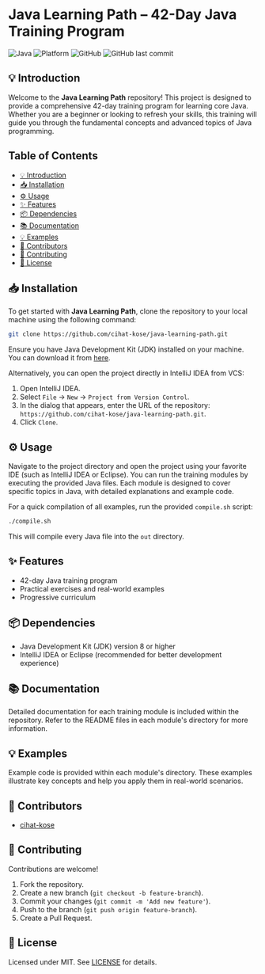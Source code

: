 # Java Learning Path – 42-Day Java Training Program

![Java](https://img.shields.io/badge/Java-ED8B00?style=for-the-badge&logo=java&logoColor=white)
![Platform](https://img.shields.io/badge/platform-JVM-blue?style=for-the-badge)
![GitHub](https://img.shields.io/github/license/ChatGTHB/JavaPatikaProjects?style=for-the-badge)
![GitHub last commit](https://img.shields.io/github/last-commit/ChatGTHB/JavaPatikaProjects?style=for-the-badge)

## 💡 Introduction
Welcome to the **Java Learning Path** repository! This project is designed to provide a comprehensive 42-day training program for learning core Java. Whether you are a beginner or looking to refresh your skills, this training will guide you through the fundamental concepts and advanced topics of Java programming.

## Table of Contents
- [💡 Introduction](#-introduction)
- [📥 Installation](#-installation)
- [⚙️ Usage](#%ef%b8%8f-usage)
- [✨ Features](#-features)
- [📦 Dependencies](#-dependencies)
- [📚 Documentation](#-documentation)
- [💡 Examples](#-examples)
- [👥 Contributors](#-contributors)
- [🤝 Contributing](#-contributing)
- [📜 License](#-license)

## 📥 Installation
To get started with **Java Learning Path**, clone the repository to your local machine using the following command:
```bash
git clone https://github.com/cihat-kose/java-learning-path.git
```
Ensure you have Java Development Kit (JDK) installed on your machine. You can download it from [here](https://www.oracle.com/java/technologies/javase-downloads.html).

Alternatively, you can open the project directly in IntelliJ IDEA from VCS:
1. Open IntelliJ IDEA.
2. Select `File` -> `New` -> `Project from Version Control`.
3. In the dialog that appears, enter the URL of the repository: `https://github.com/cihat-kose/java-learning-path.git`.
4. Click `Clone`.

## ⚙️ Usage
Navigate to the project directory and open the project using your favorite IDE (such as IntelliJ IDEA or Eclipse). You can run the training modules by executing the provided Java files. Each module is designed to cover specific topics in Java, with detailed explanations and example code.

For a quick compilation of all examples, run the provided `compile.sh` script:
```bash
./compile.sh
```
This will compile every Java file into the `out` directory.

## ✨ Features
- 42-day Java training program  
- Practical exercises and real-world examples  
- Progressive curriculum  

## 📦 Dependencies
- Java Development Kit (JDK) version 8 or higher
- IntelliJ IDEA or Eclipse (recommended for better development experience)

## 📚 Documentation
Detailed documentation for each training module is included within the repository. Refer to the README files in each module's directory for more information.

## 💡 Examples
Example code is provided within each module's directory. These examples illustrate key concepts and help you apply them in real-world scenarios.

## 👥 Contributors
- [cihat-kose](https://github.com/cihat-kose)

## 🤝 Contributing
Contributions are welcome! 
1. Fork the repository.
2. Create a new branch (`git checkout -b feature-branch`).
3. Commit your changes (`git commit -m 'Add new feature'`).
4. Push to the branch (`git push origin feature-branch`).
5. Create a Pull Request.

## 📜 License
Licensed under MIT. See [LICENSE](LICENSE) for details.

